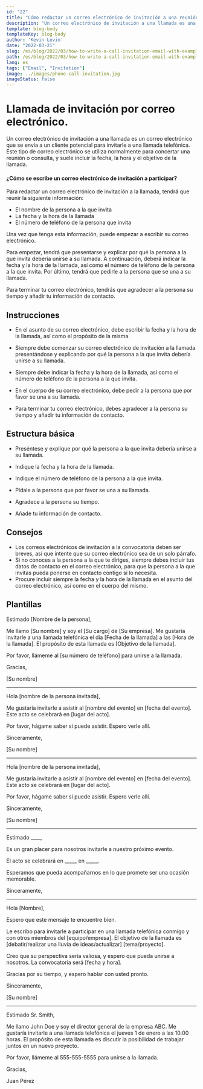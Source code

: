 ```yaml
---
id: "22"
title: "Cómo redactar un correo electrónico de invitación a una reunión con ejemplos"
description: "Un correo electrónico de invitación a una llamada es una buena forma de concertar una reunión o una consulta con un cliente potencial"
template: blog-body
templateKey: blog-body
author: 'Kevin Levin'
date: "2022-03-21"
slug: /es/blog/2022/03/how-to-write-a-call-invitation-email-with-examples
path: /es/blog/2022/03/how-to-write-a-call-invitation-email-with-examples
lang: es
tags: ["Email", "Invitation"]
image: ../images/phone-call-invitation.jpg
imageStatus: false
---
```

# Llamada de invitación por correo electrónico.


Un correo electrónico de invitación a una llamada es un correo electrónico que se envía a un cliente potencial para invitarle a una llamada telefónica. Este tipo de correo electrónico se utiliza normalmente para concertar una reunión o consulta, y suele incluir la fecha, la hora y el objetivo de la llamada.

#### ¿Cómo se escribe un correo electrónico de invitación a participar?

Para redactar un correo electrónico de invitación a la llamada, tendrá que reunir la siguiente información:

- El nombre de la persona a la que invita
- La fecha y la hora de la llamada
- El número de teléfono de la persona que invita

Una vez que tenga esta información, puede empezar a escribir su correo electrónico.

Para empezar, tendrá que presentarse y explicar por qué la persona a la que invita debería unirse a su llamada. A continuación, deberá indicar la fecha y la hora de la llamada, así como el número de teléfono de la persona a la que invita. Por último, tendrá que pedirle a la persona que se una a su llamada.

Para terminar tu correo electrónico, tendrás que agradecer a la persona su tiempo y añadir tu información de contacto.

## Instrucciones

- En el asunto de su correo electrónico, debe escribir la fecha y la hora de la llamada, así como el propósito de la misma.

- Siempre debe comenzar su correo electrónico de invitación a la llamada presentándose y explicando por qué la persona a la que invita debería unirse a su llamada.

- Siempre debe indicar la fecha y la hora de la llamada, así como el número de teléfono de la persona a la que invita.

- En el cuerpo de su correo electrónico, debe pedir a la persona que por favor se una a su llamada.

- Para terminar tu correo electrónico, debes agradecer a la persona su tiempo y añadir tu información de contacto.


## Estructura básica

- Preséntese y explique por qué la persona a la que invita debería unirse a su llamada.

- Indique la fecha y la hora de la llamada.

- Indique el número de teléfono de la persona a la que invita.

- Pídale a la persona que por favor se una a su llamada.

- Agradece a la persona su tiempo.

- Añade tu información de contacto.


## Consejos

- Los correos electrónicos de invitación a la convocatoria deben ser breves, así que intente que su correo electrónico sea de un solo párrafo.
- Si no conoces a la persona a la que te diriges, siempre debes incluir tus datos de contacto en el correo electrónico, para que la persona a la que invitas pueda ponerse en contacto contigo si lo necesita.
- Procure incluir siempre la fecha y la hora de la llamada en el asunto del correo electrónico, así como en el cuerpo del mismo.

## Plantillas

Estimado [Nombre de la persona],

Me llamo [Su nombre] y soy el [Su cargo] de [Su empresa]. Me gustaría invitarle a una llamada telefónica el día [Fecha de la llamada] a las [Hora de la llamada]. El propósito de esta llamada es [Objetivo de la llamada].

Por favor, llámeme al [su número de teléfono] para unirse a la llamada.

Gracias,

[Su nombre]

---

Hola [nombre de la persona invitada],

Me gustaría invitarle a asistir al [nombre del evento] en [fecha del evento]. Este acto se celebrará en [lugar del acto].

Por favor, hágame saber si puede asistir. Espero verle allí.

Sinceramente,

[Su nombre]

---

Hola [nombre de la persona invitada],

Me gustaría invitarle a asistir al [nombre del evento] en [fecha del evento]. Este acto se celebrará en [lugar del acto].

Por favor, hágame saber si puede asistir. Espero verle allí.

Sinceramente,

[Su nombre]

---

Estimado ____,

Es un gran placer para nosotros invitarle a nuestro próximo evento.

El acto se celebrará en _____ en _____.

Esperamos que pueda acompañarnos en lo que promete ser una ocasión memorable.

Sinceramente,

---

Hola [Nombre],

Espero que este mensaje te encuentre bien.

Le escribo para invitarle a participar en una llamada telefónica conmigo y con otros miembros del [equipo/empresa]. El objetivo de la llamada es [debatir/realizar una lluvia de ideas/actualizar] [tema/proyecto].

Creo que su perspectiva sería valiosa, y espero que pueda unirse a nosotros. La convocatoria será [fecha y hora].

Gracias por su tiempo, y espero hablar con usted pronto.

Sinceramente,

[Su nombre]

---

Estimado Sr. Smith,

Me llamo John Doe y soy el director general de la empresa ABC. Me gustaría invitarle a una llamada telefónica el jueves 1 de enero a las 10:00 horas. El propósito de esta llamada es discutir la posibilidad de trabajar juntos en un nuevo proyecto.

Por favor, llámeme al 555-555-5555 para unirse a la llamada.

Gracias,

Juan Pérez

